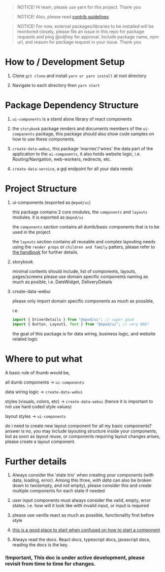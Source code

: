 > NOTICE! Hi team, please use yarn for this project. Thank you

> NOTICE! Also, please read [contrib guidelines](/CONTRIBUTING.md)

> NOTICE! For now, external packages/libraries to be installed will be monitored closely, please file an issue in this repo for package requests and ping @odjhey for approval. Include package name, npm url, and reason for package request in your issue. Thank you

# How to / Development Setup

1. Clone `git clone` and install `yarn or yarn install` at root directory

1. Navigate to each directory then `yarn start`

# Package Dependency Structure

1. `ui-components` is a stand alone library of react components

1. the `storybook` package renders and documents members of the `ui-components` package, this package should also show code samples on how to use these components.

1. `create-data-webui`, this package 'marries'/'wires' the data part of the application to the `ui-components`, it also holds website logic, i.e. Routing/Navigation, web-workers, redirects, etc.

1. `create-data-service`, a gql endpoint for all your data needs

# Project Structure

1. ui-components (exported as `@epod/ui`)

   this package contains 2 core modules, the `components` and `layouts` modules. it is exported as `@epod/ui`

   the `components` section contains all dumb/basic components that is to be used in the project

   the `layouts` section contains all reusable and complex layouting needs using the `render props` or `children and family` patters, please refer to [the handbook](http://codee.cafe) for further details.

1. storybook

   minimal contents should include, list of components, layouts, pages/screens
   please use domain specific components naming as much as posible, i.e. DateWidget, DeliveryDetails

1. create-data-webui

   please only import domain specific components as much as possible,

   i.e.

   ```typescript
   import { DriverDetails } from "@epod/ui"; // super good
   import { Button, Layout1, Text } from "@epod/ui"; // very BAD!
   ```

   the goal of this package is for data wiring, business logic, and website related logic

# Where to put what

A basic rule of thumb would be,

all dumb components -> `ui-components`

data wiring logic -> `create-data-webui`

styles (visuals, colors, etc) -> `create-data-webui` (hence it is important to not use hard coded style values)

layout styles -> `ui-components`

do i need to create new layout component for all my basic components? answer is no, you may include layouting structure inside your components, but as soon as layout reuse, or components requiring layout changes arises, please create a layout component.

# Further details

1. Always consider the 'state trio' when creating your components (with data, loading, error). Among this three, _with data_ can also be broken down to two(empty, and not empty), please consider this and create multiple components for each state if needed

1. user input components must always consider the valid, empty, error states. i.e. how will it look like with invalid input, or input is required

1. please use vanilla react as much as possible, functionality first before style

1. [this is a good place to start when confused on how to start a component](https://reactjs.org/docs/thinking-in-react.html)

1. Always read the docs. React docs, typescript docs, javascript docs, reading the docs is the key.

### !Important, This doc is under active development, please revisit from time to time for changes.

